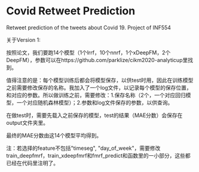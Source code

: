 # Covid Retweet Prediction
Retweet prediction of the tweets about Covid 19.
Project of INF554


关于Version 1:

按照论文，我们要跑14个模型（1个lrrf，10个nnrf，1个xDeepFM，2个DeepFM），参数可以在https://github.com/parklize/cikm2020-analyticup里找到。

值得注意的是：每个模型训练后都会将模型保存，以供test时用，因此在训练模型之前需要修改保存的名称。我加入了一个log文件，以记录每个模型的保存位置，和对应的参数。所以做训练之前，需要修改：1.保存名称（2个，一个对应回归模型，一个对应随机森林模型）；2.参数和log文件保存的参数，以供查询。

在做test时，需要先载入之前保存的模型，test的结果（MAE分数）会保存在output文件夹里。

最终的MAE分数由这14个模型平均得到。

注：若选择的feature不包括"timeseg", "day_of_week"，需要修改train_deepfmrf，train_xdeepfmrf和fmrf_predict和函数里的一小部分，这些都已经在代码里注明了。
